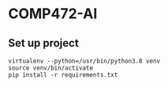 # COMP472-AI

## Set up project

```
virtualenv --python=/usr/bin/python3.8 venv
source venv/bin/activate
pip install -r requirements.txt
```